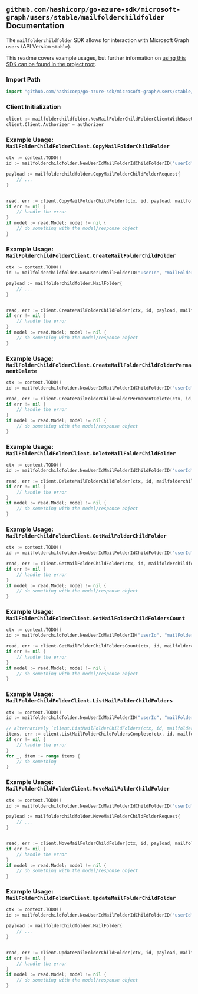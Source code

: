 
## `github.com/hashicorp/go-azure-sdk/microsoft-graph/users/stable/mailfolderchildfolder` Documentation

The `mailfolderchildfolder` SDK allows for interaction with Microsoft Graph `users` (API Version `stable`).

This readme covers example usages, but further information on [using this SDK can be found in the project root](https://github.com/hashicorp/go-azure-sdk/tree/main/docs).

### Import Path

```go
import "github.com/hashicorp/go-azure-sdk/microsoft-graph/users/stable/mailfolderchildfolder"
```


### Client Initialization

```go
client := mailfolderchildfolder.NewMailFolderChildFolderClientWithBaseURI("https://graph.microsoft.com")
client.Client.Authorizer = authorizer
```


### Example Usage: `MailFolderChildFolderClient.CopyMailFolderChildFolder`

```go
ctx := context.TODO()
id := mailfolderchildfolder.NewUserIdMailFolderIdChildFolderID("userId", "mailFolderId", "mailFolderId1")

payload := mailfolderchildfolder.CopyMailFolderChildFolderRequest{
	// ...
}


read, err := client.CopyMailFolderChildFolder(ctx, id, payload, mailfolderchildfolder.DefaultCopyMailFolderChildFolderOperationOptions())
if err != nil {
	// handle the error
}
if model := read.Model; model != nil {
	// do something with the model/response object
}
```


### Example Usage: `MailFolderChildFolderClient.CreateMailFolderChildFolder`

```go
ctx := context.TODO()
id := mailfolderchildfolder.NewUserIdMailFolderID("userId", "mailFolderId")

payload := mailfolderchildfolder.MailFolder{
	// ...
}


read, err := client.CreateMailFolderChildFolder(ctx, id, payload, mailfolderchildfolder.DefaultCreateMailFolderChildFolderOperationOptions())
if err != nil {
	// handle the error
}
if model := read.Model; model != nil {
	// do something with the model/response object
}
```


### Example Usage: `MailFolderChildFolderClient.CreateMailFolderChildFolderPermanentDelete`

```go
ctx := context.TODO()
id := mailfolderchildfolder.NewUserIdMailFolderIdChildFolderID("userId", "mailFolderId", "mailFolderId1")

read, err := client.CreateMailFolderChildFolderPermanentDelete(ctx, id, mailfolderchildfolder.DefaultCreateMailFolderChildFolderPermanentDeleteOperationOptions())
if err != nil {
	// handle the error
}
if model := read.Model; model != nil {
	// do something with the model/response object
}
```


### Example Usage: `MailFolderChildFolderClient.DeleteMailFolderChildFolder`

```go
ctx := context.TODO()
id := mailfolderchildfolder.NewUserIdMailFolderIdChildFolderID("userId", "mailFolderId", "mailFolderId1")

read, err := client.DeleteMailFolderChildFolder(ctx, id, mailfolderchildfolder.DefaultDeleteMailFolderChildFolderOperationOptions())
if err != nil {
	// handle the error
}
if model := read.Model; model != nil {
	// do something with the model/response object
}
```


### Example Usage: `MailFolderChildFolderClient.GetMailFolderChildFolder`

```go
ctx := context.TODO()
id := mailfolderchildfolder.NewUserIdMailFolderIdChildFolderID("userId", "mailFolderId", "mailFolderId1")

read, err := client.GetMailFolderChildFolder(ctx, id, mailfolderchildfolder.DefaultGetMailFolderChildFolderOperationOptions())
if err != nil {
	// handle the error
}
if model := read.Model; model != nil {
	// do something with the model/response object
}
```


### Example Usage: `MailFolderChildFolderClient.GetMailFolderChildFoldersCount`

```go
ctx := context.TODO()
id := mailfolderchildfolder.NewUserIdMailFolderID("userId", "mailFolderId")

read, err := client.GetMailFolderChildFoldersCount(ctx, id, mailfolderchildfolder.DefaultGetMailFolderChildFoldersCountOperationOptions())
if err != nil {
	// handle the error
}
if model := read.Model; model != nil {
	// do something with the model/response object
}
```


### Example Usage: `MailFolderChildFolderClient.ListMailFolderChildFolders`

```go
ctx := context.TODO()
id := mailfolderchildfolder.NewUserIdMailFolderID("userId", "mailFolderId")

// alternatively `client.ListMailFolderChildFolders(ctx, id, mailfolderchildfolder.DefaultListMailFolderChildFoldersOperationOptions())` can be used to do batched pagination
items, err := client.ListMailFolderChildFoldersComplete(ctx, id, mailfolderchildfolder.DefaultListMailFolderChildFoldersOperationOptions())
if err != nil {
	// handle the error
}
for _, item := range items {
	// do something
}
```


### Example Usage: `MailFolderChildFolderClient.MoveMailFolderChildFolder`

```go
ctx := context.TODO()
id := mailfolderchildfolder.NewUserIdMailFolderIdChildFolderID("userId", "mailFolderId", "mailFolderId1")

payload := mailfolderchildfolder.MoveMailFolderChildFolderRequest{
	// ...
}


read, err := client.MoveMailFolderChildFolder(ctx, id, payload, mailfolderchildfolder.DefaultMoveMailFolderChildFolderOperationOptions())
if err != nil {
	// handle the error
}
if model := read.Model; model != nil {
	// do something with the model/response object
}
```


### Example Usage: `MailFolderChildFolderClient.UpdateMailFolderChildFolder`

```go
ctx := context.TODO()
id := mailfolderchildfolder.NewUserIdMailFolderIdChildFolderID("userId", "mailFolderId", "mailFolderId1")

payload := mailfolderchildfolder.MailFolder{
	// ...
}


read, err := client.UpdateMailFolderChildFolder(ctx, id, payload, mailfolderchildfolder.DefaultUpdateMailFolderChildFolderOperationOptions())
if err != nil {
	// handle the error
}
if model := read.Model; model != nil {
	// do something with the model/response object
}
```
